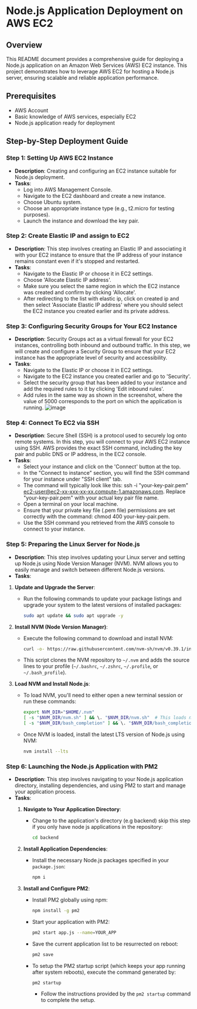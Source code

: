 # Node.js Application Deployment on AWS EC2

## Overview

This README document provides a comprehensive guide for deploying a Node.js application on an Amazon Web Services (AWS) EC2 instance. This project demonstrates how to leverage AWS EC2 for hosting a Node.js server, ensuring scalable and reliable application performance.

## Prerequisites

- AWS Account
- Basic knowledge of AWS services, especially EC2
- Node.js application ready for deployment

## Step-by-Step Deployment Guide

### Step 1: Setting Up AWS EC2 Instance
- **Description**: Creating and configuring an EC2 instance suitable for Node.js deployment.
- **Tasks**:
  - Log into AWS Management Console.
  - Navigate to the EC2 dashboard and create a new instance.
  - Choose Ubuntu system.
  - Choose an appropriate instance type (e.g., t2.micro for testing purposes).
  - Launch the instance and download the key pair.
 
### Step 2: Create Elastic IP and assign to EC2
- **Description**: This step involves creating an Elastic IP and associating it with your EC2 instance to ensure that the IP address of your instance remains constant even if it's stopped and restarted.
- **Tasks**:
  - Navigate to the Elastic IP or choose it in EC2 settings.
  - Choose 'Allocate Elastic IP address'.
  - Make sure you select the same region in which the EC2 instance was created and confirm by clicking 'Allocate'.
  - After redirecting to the list with elastic ip, click on created ip and then select 'Associate Elastic IP address' where you should select the EC2 instance you created earlier and its private address.

### Step 3: Configuring Security Groups for Your EC2 Instance
- **Description**: Security Groups act as a virtual firewall for your EC2 instances, controlling both inbound and outbound traffic. In this step, we will create and configure a Security Group to ensure that your EC2 instance has the appropriate level of security and accessibility.
- **Tasks**:
  - Navigate to the Elastic IP or choose it in EC2 settings.
  - Navigate to the EC2 instance you created earlier and go to 'Security'.
  - Select the security group that has been added to your instance and add the required rules to it by clicking 'Edit inbound rules'.
  - Add rules in the same way as shown in the screenshot, where the value of 5000 corresponds to the port on which the application is running.
 ![image](https://github.com/chlip1/deploy-node-ec2/assets/81360555/35dbc28e-7be3-4ee7-a7c1-0230f5d48a8f)

### Step 4: Connect To EC2 via SSH
- **Description**: Secure Shell (SSH) is a protocol used to securely log onto remote systems. In this step, you will connect to your AWS EC2 instance using SSH. AWS provides the exact SSH command, including the key pair and public DNS or IP address, in the EC2 console.
- **Tasks**:
  - Select your instance and click on the 'Connect' button at the top.
  - In the "Connect to instance" section, you will find the SSH command for your instance under "SSH client" tab.
  - The command will typically look like this: ssh -i "your-key-pair.pem" ec2-user@ec2-xx-xxx-xx-xx.compute-1.amazonaws.com. Replace "your-key-pair.pem" with your actual key pair file name.
  - Open a terminal on your local machine.
  - Ensure that your private key file (.pem file) permissions are set correctly with the command: chmod 400 your-key-pair.pem.
  - Use the SSH command you retrieved from the AWS console to connect to your instance.

 ### Step 5: Preparing the Linux Server for Node.js
 - **Description**: This step involves updating your Linux server and setting up Node.js using Node Version Manager (NVM). NVM allows you to easily manage and switch between different Node.js versions.
 - **Tasks**:
  1. **Update and Upgrade the Server**:
     - Run the following commands to update your package listings and upgrade your system to the latest versions of installed packages:
       ```bash
       sudo apt update && sudo apt upgrade -y
       ```

  2. **Install NVM (Node Version Manager)**:
     - Execute the following command to download and install NVM:
       ```bash
       curl -o- https://raw.githubusercontent.com/nvm-sh/nvm/v0.39.1/install.sh | bash
       ```
     - This script clones the NVM repository to `~/.nvm` and adds the source lines to your profile (`~/.bashrc`, `~/.zshrc`, `~/.profile`, or `~/.bash_profile`).

  3. **Load NVM and Install Node.js**:
     - To load NVM, you'll need to either open a new terminal session or run these commands:
       ```bash
       export NVM_DIR="$HOME/.nvm"
       [ -s "$NVM_DIR/nvm.sh" ] && \. "$NVM_DIR/nvm.sh"  # This loads nvm
       [ -s "$NVM_DIR/bash_completion" ] && \. "$NVM_DIR/bash_completion"  # This loads nvm bash_completion
       ```
     - Once NVM is loaded, install the latest LTS version of Node.js using NVM:
       ```bash
       nvm install --lts
       ```
### Step 6: Launching the Node.js Application with PM2
- **Description**: This step involves navigating to your Node.js application directory, installing dependencies, and using PM2 to start and manage your application process.
- **Tasks**:
  1. **Navigate to Your Application Directory**:
     - Change to the application's directory (e.g backend) skip this step if you only have node js applications in the repository:
       ```bash
       cd backend
       ```

  2. **Install Application Dependencies**:
     - Install the necessary Node.js packages specified in your `package.json`:
       ```bash
       npm i
       ```

  3. **Install and Configure PM2**:
     - Install PM2 globally using npm:
       ```bash
       npm install -g pm2
       ```
     - Start your application with PM2:
       ```bash
       pm2 start app.js --name=YOUR_APP
       ```
     - Save the current application list to be resurrected on reboot:
       ```bash
       pm2 save
       ```
     - To setup the PM2 startup script (which keeps your app running after system reboots), execute the command generated by:
       ```bash
       pm2 startup
       ```
       - Follow the instructions provided by the `pm2 startup` command to complete the setup.
